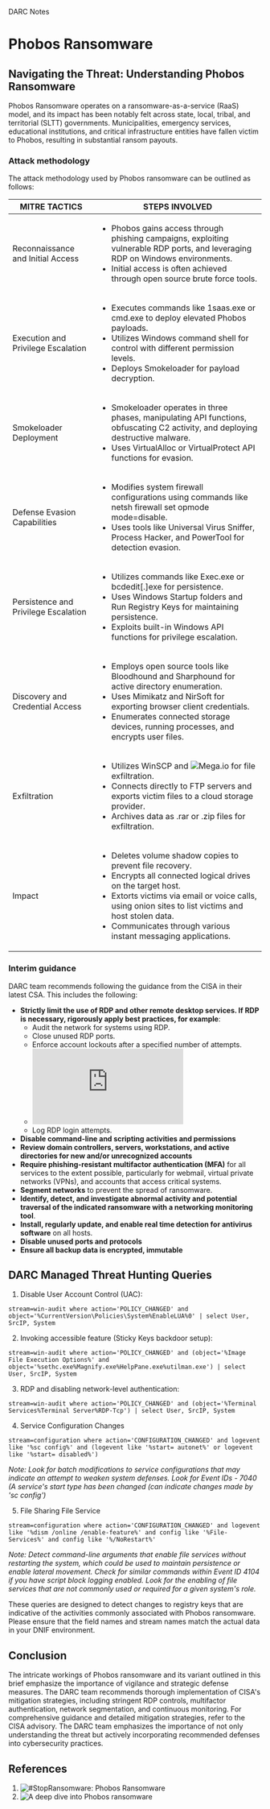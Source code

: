 DARC Notes
# Phobos Ransomware

## Navigating the Threat: Understanding Phobos Ransomware

Phobos Ransomware operates on a ransomware-as-a-service (RaaS) model, and its impact has been notably felt across state, local, tribal, and territorial (SLTT) governments. Municipalities, emergency services, educational institutions, and critical infrastructure entities have fallen victim to Phobos, resulting in substantial ransom payouts.

### Attack methodology

The attack methodology used by Phobos ransomware can be outlined as follows:

| MITRE TACTICS            | STEPS INVOLVED                                                                                                                                      |
|--------------------------|-----------------------------------------------------------------------------------------------------------------------------------------------------|
| Reconnaissance and Initial Access | <ul> <li>Phobos gains access through phishing campaigns, exploiting vulnerable RDP ports, and leveraging RDP on Windows environments.</li><li>Initial access is often achieved through open source brute force tools.</li></ul>
| Execution and Privilege Escalation | <ul><li> Executes commands like 1saas.exe or cmd.exe to deploy elevated Phobos payloads.</li><li>Utilizes Windows command shell for control with different permission levels.</li><li>Deploys Smokeloader for payload decryption.</li></ul>
| Smokeloader Deployment    | <ul><li> Smokeloader operates in three phases, manipulating API functions, obfuscating C2 activity, and deploying destructive malware.</li><li> Uses VirtualAlloc or VirtualProtect API functions for evasion.</li></ul>
| Defense Evasion Capabilities | <ul><li> Modifies system firewall configurations using commands like netsh firewall set opmode mode=disable.</li><li> Uses tools like Universal Virus Sniffer, Process Hacker, and PowerTool for detection evasion.</li></ul>                            
| Persistence and Privilege Escalation | <ul><li> Utilizes commands like Exec.exe or bcdedit[.]exe for persistence.</li><li> Uses Windows Startup folders and Run Registry Keys for maintaining persistence.</li><li> Exploits built-in Windows API functions for privilege escalation.</li></ul>    
| Discovery and Credential Access | <ul><li> Employs open source tools like Bloodhound and Sharphound for active directory enumeration.</li> <li> Uses Mimikatz and NirSoft for exporting browser client credentials.</li> <li>Enumerates connected storage devices, running processes, and encrypts user files.</li></ul>
| Exfiltration | <ul><li> Utilizes WinSCP and ![Mega.io](http://Mega.io) for file exfiltration.</li><li>Connects directly to FTP servers and exports victim files to a cloud storage provider.</li><li> Archives data as .rar or .zip files for exfiltration.</li></ul>                               
 |Impact                     | <ul><li> Deletes volume shadow copies to prevent file recovery.</li><li>Encrypts all connected logical drives on the target host.</li><li> Extorts victims via email or voice calls, using onion sites to list victims and host stolen data.</li><li> Communicates through various instant messaging applications.</li>                                                           |                            |

### Interim guidance

DARC team recommends following the guidance from the CISA in their latest CSA. This includes the following:

- **Strictly limit the use of RDP and other remote desktop services. If RDP is necessary, rigorously apply best practices, for example**:
  - Audit the network for systems using RDP.
  - Close unused RDP ports.
  - Enforce account lockouts after a specified number of attempts.
  - ![Apply phishing-resistant multifactor authentication (MFA)](https://www.cisa.gov/sites/default/files/publications/fact-sheet-implementing-phishing-resistant-mfa-508c.pdf)
  - Log RDP login attempts.
- **Disable command-line and scripting activities and permissions**
- **Review domain controllers, servers, workstations, and active directories for new and/or unrecognized accounts**
- **Require phishing-resistant multifactor authentication (MFA)** for all services to the extent possible, particularly for webmail, virtual private networks (VPNs), and accounts that access critical systems.
- **Segment networks** to prevent the spread of ransomware.
- **Identify, detect, and investigate abnormal activity and potential traversal of the indicated ransomware with a networking monitoring tool**.
- **Install, regularly update, and enable real time detection for antivirus software** on all hosts.
- **Disable unused ports and protocols**
- **Ensure all backup data is encrypted, immutable**

## DARC Managed Threat Hunting Queries

1. Disable User Account Control (UAC):
```
stream=win-audit where action='POLICY_CHANGED' and object='%CurrentVersion\Policies\System%EnableLUA%0' | select User, SrcIP, System
```

2. Invoking accessible feature (Sticky Keys backdoor setup):
```
stream=win-audit where action='POLICY_CHANGED' and (object='%Image File Execution Options%' and object='%sethc.exe%Magnify.exe%HelpPane.exe%utilman.exe') | select User, SrcIP, System
```

3. RDP and disabling network-level authentication:
```
stream=win-audit where action='POLICY_CHANGED' and (object='%Terminal Services%Terminal Server%RDP-Tcp') | select User, SrcIP, System
```

4. Service Configuration Changes
```
stream=configuration where action='CONFIGURATION_CHANGED' and logevent like '%sc config%' and (logevent like '%start= autonet%' or logevent like '%start= disabled%')
```

*Note: Look for batch modifications to service configurations that may indicate an attempt to weaken system defenses. Look for Event IDs - 7040 (A service's start type has been changed (can indicate changes made by 'sc config')*

5. File Sharing File Service
```
stream=configuration where action='CONFIGURATION_CHANGED' and logevent like '%dism /online /enable-feature%' and config like '%File-Services%' and config like '%/NoRestart%'
```

*Note: Detect command-line arguments that enable file services without restarting the system, which could be used to maintain persistence or enable lateral movement. Check for similar commands within Event ID 4104 if you have script block logging enabled. Look for the enabling of file services that are not commonly used or required for a given system's role.*

These queries are designed to detect changes to registry keys that are indicative of the activities commonly associated with Phobos ransomware. Please ensure that the field names and stream names match the actual data in your DNIF environment.

## Conclusion

The intricate workings of Phobos ransomware and its variant outlined in this brief emphasize the importance of vigilance and strategic defense measures. The DARC team recommends thorough implementation of CISA's mitigation strategies, including stringent RDP controls, multifactor authentication, network segmentation, and continuous monitoring.
For comprehensive guidance and detailed mitigation strategies, refer to the CISA advisory. The DARC team emphasizes the importance of not only understanding the threat but actively incorporating recommended defenses into cybersecurity practices.

## References

1. ![#StopRansomware: Phobos Ransomware](https://www.cisa.gov/news-events/cybersecurity-advisories/aa24-060a)
2. ![A deep dive into Phobos ransomware](https://www.malwarebytes.com/blog/news/2019/07/a-deep-dive-into-phobos-ransomware)
